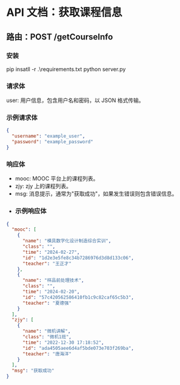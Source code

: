 # API 文档：获取课程信息
## 路由：POST /getCourseInfo
### 安装
pip insatll -r .\requirements.txt
python server.py
### 请求体
user: 用户信息，包含用户名和密码，以 JSON 格式传输。
### 示例请求体
```json
{  
  "username": "example_user",  
  "password": "example_password"  
}
```
### 响应体
- mooc: MOOC 平台上的课程列表。
- zjy: zjy 上的课程列表。
- msg: 消息提示，通常为"获取成功"，如果发生错误则包含错误信息。
- ### 示例响应体
```json
{
  "mooc": [
    {
      "name": "模具数字化设计制造综合实训",
      "class": "",
      "time": "2024-02-27",
      "id": "1d2e3e5fe8c34b7286976d3d8d133c06",
      "teacher": "王正才"
    },
    {
      "name": "样品前处理技术",
      "class": "",
      "time": "2024-02-20",
      "id": "57c420562586410fb1c9c82caf65c5b3",
      "teacher": "夏德强"
    }
  ],
  "zjy": [
    {
      "name": "微机讲解",
      "class": "微机1班",
      "time": "2022-12-30 17:18:52",
      "id": "ada4505aee6d4af5bde073e703f269ba",
      "teacher": "唐海洋"
    }
  ],
  "msg": "获取成功"
}
```